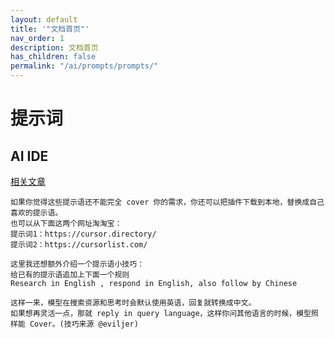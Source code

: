```yaml
---
layout: default
title: '"文档首页"'
nav_order: 1
description: 文档首页
has_children: false
permalink: "/ai/prompts/prompts/"
---
```


# 提示词

## AI IDE

[相关文章](https://mp.weixin.qq.com/s/fcCGnVYm7LV_67UimUcq5A)

```text
如果你觉得这些提示语还不能完全 cover 你的需求，你还可以把插件下载到本地，替换成自己喜欢的提示语。
也可以从下面这两个网址淘淘宝：
提示词1：https://cursor.directory/
提示词2：https://cursorlist.com/

这里我还想额外介绍一个提示语小技巧：
给已有的提示语追加上下面一个规则
Research in English , respond in English, also follow by Chinese

这样一来，模型在搜索资源和思考时会默认使用英语，回复就转换成中文。
如果想再灵活一点，那就 reply in query language，这样你问其他语言的时候，模型照样能 Cover。(技巧来源 @eviljer)
```
